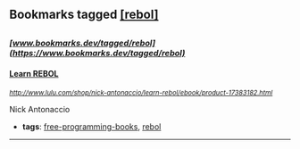 ## Bookmarks tagged [[rebol]](https://www.bookmarks.dev?q=[rebol])

_<sup><sup>[www.bookmarks.dev/tagged/rebol](https://www.bookmarks.dev/tagged/rebol)</sup></sup>_
---
#### [Learn REBOL](http://www.lulu.com/shop/nick-antonaccio/learn-rebol/ebook/product-17383182.html)
_<sup>http://www.lulu.com/shop/nick-antonaccio/learn-rebol/ebook/product-17383182.html</sup>_

Nick Antonaccio
* **tags**: [free-programming-books](../tagged/free-programming-books.md), [rebol](../tagged/rebol.md)
---
